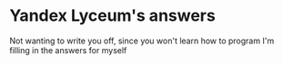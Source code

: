 # Yandex Lyceum's answers
Not wanting to write you off, since you won't learn how to program
I'm filling in the answers for myself
